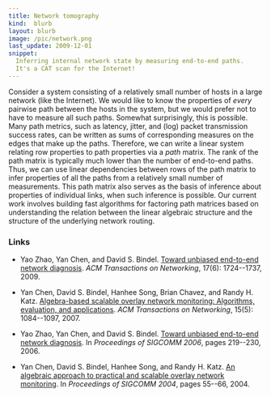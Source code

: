```yaml
---
title: Network tomography
kind:  blurb
layout: blurb
image: /pic/network.png
last_update: 2009-12-01
snippet:
  Inferring internal network state by measuring end-to-end paths.
  It's a CAT scan for the Internet!
---
```


Consider a system consisting of a relatively small number of hosts in
a large network (like the Internet).  We would like to know the
properties of *every* pairwise path between the hosts in the system,
but we would prefer not to have to measure all such paths.  Somewhat
surprisingly, this is possible.  Many path metrics, such as latency,
jitter, and (log) packet transmission success rates, can be written as
sums of corresponding measures on the edges that make up the paths.
Therefore, we can write a linear system relating row properties to
path properties via a *path* matrix.  The rank of the path matrix is
typically much lower than the number of end-to-end paths.  Thus, we
can use linear dependencies between rows of the path matrix to infer
properties of all the paths from a relatively small number of
measurements.  This path matrix also serves as the basis of inference
about properties of individual links, when such inference is possible.
Our current work involves building fast algorithms for factoring path
matrices based on understanding the relation between the linear
algebraic structure and the structure of the underlying network
routing.

### Links

* Yao Zhao, Yan Chen, and David S. Bindel.  [Toward unbiased end-to-end
  network diagnosis][1].  _ACM Transactions on Networking_, 17(6): 
  1724--1737, 2009.
* Yan Chen, David S. Bindel, Hanhee Song, Brian Chavez, and Randy
  H. Katz.  [Algebra-based scalable overlay network monitoring:
  Algorithms, evaluation, and applications][2].  _ACM Transactions on
  Networking_, 15(5): 1084--1097, 2007.  
* Yao Zhao, Yan Chen, and David S. Bindel.  [Toward unbiased
  end-to-end network diagnosis][c4].  In _Proceedings of SIGCOMM
  2006_, pages 219--230, 2006.
* Yan Chen, David S. Bindel, Hanhee Song, and Randy H. Katz.
  [An algebraic approach to practical and scalable overlay network monitoring][c5].
  In _Proceedings of SIGCOMM 2004_, pages 55--66, 2004.

  [1]: http://dx.doi.org/10.1109/TNET.2009.2022158
  [2]: http://dx.doi.org/10.1109/TNET.2007.896251
  [c4]: http://dx.doi.org/10.1145/1151659.1159939
  [c5]: http://dx.doi.org/10.1145/1030194.1015475

